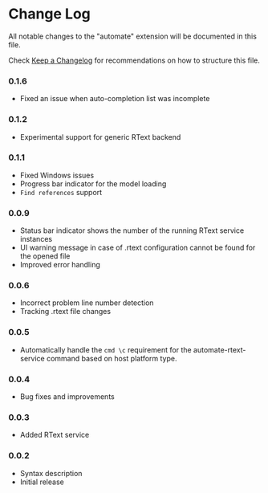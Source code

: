 # Change Log

All notable changes to the "automate" extension will be documented in this file.

Check [Keep a Changelog](http://keepachangelog.com/) for recommendations on how to structure this file.

### 0.1.6
- Fixed an issue when auto-completion list was incomplete

### 0.1.2
- Experimental support for generic RText backend

### 0.1.1
- Fixed Windows issues
- Progress bar indicator for the model loading
- `Find references` support

### 0.0.9
- Status bar indicator shows the number of the running RText service instances
- UI warning message in case of .rtext configuration cannot be found for the opened file
- Improved error handling

### 0.0.6
- Incorrect problem line number detection
- Tracking .rtext file changes

### 0.0.5
- Automatically handle the `cmd \c` requirement for the automate-rtext-service command based on host platform type.

### 0.0.4
- Bug fixes and improvements

### 0.0.3
- Added RText service

### 0.0.2
- Syntax description
- Initial release